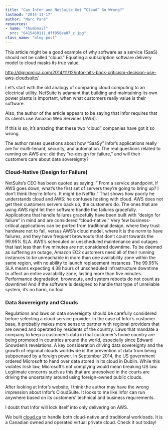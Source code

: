 ```yaml
---
title: "Can Infor and NetSuite Get “Cloud” So Wrong?"
lastmod: "2014-11-17"
author: "Marc Paré"
resources:
- name: "thumbnail"
  src: "6415460111_dff858ea87_z.jpg"
class_name: "blog post"
---
```


<p>This article might be a good example of why software as a service (SaaS) should not be called “cloud.” Equating a subscription software delivery model to cloud masks its&nbsp;true value.</p><p><a href="http://diginomica.com/2014/11/12/infor-hits-back-criticism-decision-use-aws-cloudsuite/" target="_blank">http://diginomica.com/2014/11/12/infor-hits-back-criticism-decision-use-aws-cloudsuite/</a></p><p>Let’s start with the old analogy of comparing cloud computing to an electrical utility. NetSuite is adamant that building and maintaining its own power plants is important, when what customers really value is their software.</p><p>Also, the author of the article appears to be saying that Infor requires that its clients use Amazon Web Services (AWS).</p><p>If this is so, it’s amazing that these two “cloud” companies have got it so wrong.</p><p>The author raises questions about how “SaaSy” Infor’s applications really are for multi-tenant, security, and automation. The real questions related to running on AWS are: did they “re-design for failure,” and will their customers care about data sovereignty?</p><h3>Cloud-Native (Design for Failure)</h3><p>NetSuite’s CEO has been quoted as saying: ” From a service standpoint, if AWS goes down, what’s the first set of servers they’re going to bring up? I don’t think they’re Infor’s. It might be Netflix.” That shows how poorly he understands cloud and AWS: he confuses hosting with cloud. AWS does not get their customers servers back up, the customers do. The ones that are using AWS right let their software handle the failures gracefully. Applications that handle failures gracefully have been built with “design for failure” in mind and are considered “cloud-native.” Very few business-critical applications can be ported from traditional design, where they trust hardware not to fail, versus AWS’s cloud model, where it is the norm to have failures, and they have frequent brownouts that don’t count towards the 99.95% SLA. AWS’s scheduled or unscheduled maintenance and outages that last less than five minutes are not considered downtime. To be deemed as suffering an outage, Amazon EC2 customers need all of their running instances to be unreachable in more than one availability zone within the same region, with no ability to launch replacement instances. The 99.95% SLA means expecting 4.38 hours of unscheduled infrastructure downtime to affect an entire availability zone, lasting more than five minutes. Performance degradation, brownouts, and system reboots do not count as downtime! And if the software is designed to handle that type of unreliable system, it’s no harm, no foul.</p><h3>Data Sovereignty and Clouds</h3><p>Regulations and laws on data sovereignty should be carefully considered before selecting a cloud service provider. In the case of Infor’s customer base, it probably makes more sense to partner with regional providers that are owned and operated by residents of the country. Laws that mandate a company to keep a customer’s data in that customer’s home country are being promoted in countries around the world, especially since Edward Snowden’s revelations. A key consideration driving data sovereignty and the growth of regional clouds worldwide is the prevention of data from being subpoenaed by a foreign power. In September 2014, the US government ordered Microsoft to hand over data stored in its cloud in Dublin. While this violates Irish law, Microsoft’s not complying would mean breaking US law. Legitimate concerns such as this that are unresolved in the courts are driving the uncertainty around using foreign-owned public clouds.</p><p>After looking at Infor’s website, I think the author may have the wrong impression about Infor’s CloudSuite. It looks to me like Infor can run anywhere based on its customers’ technical and business requirements.</p><p>I doubt that Infor will lock itself into only delivering on AWS.</p><p>We built <a href="https://www.cloud.ca" target="_blank">cloud.ca</a> to handle both cloud-native and traditional workloads. It is a Canadian owned and operated virtual private cloud. Check it out today!</p>